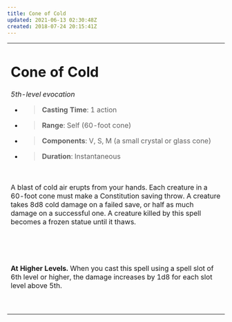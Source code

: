 ```yaml
---
title: Cone of Cold
updated: 2021-06-13 02:30:48Z
created: 2018-07-24 20:15:41Z
---
```


<table><tbody><tr class="odd"><td><h1 id="cone-of-cold"><strong>Cone of Cold</strong></h1><p><em>5th-level evocation</em></p><ul><li><blockquote><p><strong>Casting Time</strong>: 1 action</p></blockquote></li><li><blockquote><p><strong>Range</strong>: Self (60-foot cone)</p></blockquote></li><li><blockquote><p><strong>Components</strong>: V, S, M (a small crystal or glass cone)</p></blockquote></li><li><blockquote><p><strong>Duration</strong>: Instantaneous</p></blockquote></li></ul><p> </p><p>A blast of cold air erupts from your hands. Each creature in a 60-foot cone must make a Constitution saving throw. A creature takes 8d8 cold damage on a failed save, or half as much damage on a successful one. A creature killed by this spell becomes a frozen statue until it thaws.</p><p> </p><p> </p><p><strong>At Higher Levels.</strong> When you cast this spell using a spell slot of 6th level or higher, the damage increases by 1d8 for each slot level above 5th.</p><p> </p></td></tr></tbody></table>
